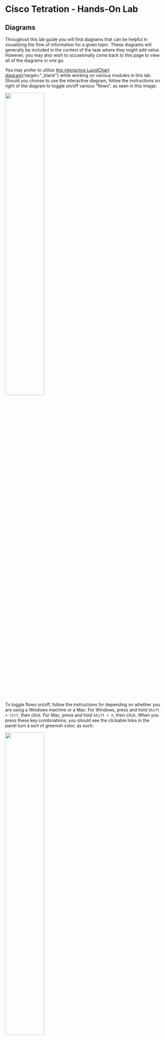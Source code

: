 # Cisco Tetration - Hands-On Lab
  
## Diagrams


Throughout this lab guide you will find diagrams that can be helpful in visualizing the flow of information for a given topic. These diagrams will generally be included in the context of the task where they might add value. However, you may also wish to occasionally come back to this page to view all of the diagrams in one go. 

You may prefer to utilize [this interactive LucidChart diagram](https://www.lucidchart.com/documents/view/425e1b97-194e-413a-b793-0df939a87501){:target="_blank"} while working on various modules in this lab. Should you choose to use the interactive diagram, follow the instructions on right of the diagram to toggle on/off various "flows", as seen in this image:

<img src="https://onstakinc.github.io/cisco-tetration-hol/labguide/diagrams/images/diagrams_000.png" style="width:50%;height:50%;">  

To toggle flows on/off, follow the instructions for depending on whether you are using a Windows machine or a Mac. For Windows, press and hold `Shift + Ctrl`, then click. For Mac, press and hold `Shift + ⌘`, then click. When you press these key combinations, you should see the clickable links in the panel turn a sort of greenish color, as such:
  
<img src="https://onstakinc.github.io/cisco-tetration-hol/labguide/diagrams/images/diagrams_001.png" style="width:50%;height:50%;"> 
  

As mentioned, here are are a collection of the diagram with each flow enabled, for concise reference. 

This first image is the base diagram which references the environment that _each_ learner will have access to. Note that every item you see here is completely unique and independant for each and every learner. This includes Windows VMs, Linux VMs, Active Directory, Ansible, ASAv, Tetration appliances, Lambda, Kubernetes - all of it. Each learner will also have their own unique instance of TaaS (Tetration-as-a-Service), as well. 
  
<img src="https://onstakinc.github.io/cisco-tetration-hol/labguide/diagrams/images/diagrams_002.png" style="width:100%;height:100%;">  
  
<img src="https://onstakinc.github.io/cisco-tetration-hol/labguide/diagrams/images/diagrams_003.png" style="width:100%;height:100%;">  
  
<img src="https://onstakinc.github.io/cisco-tetration-hol/labguide/diagrams/images/diagrams_004.png" style="width:100%;height:100%;">  
  
<img src="https://onstakinc.github.io/cisco-tetration-hol/labguide/diagrams/images/diagrams_005.png" style="width:100%;height:100%;">  
  
<img src="https://onstakinc.github.io/cisco-tetration-hol/labguide/diagrams/images/diagrams_006.png" style="width:100%;height:100%;">  
  
<img src="https://onstakinc.github.io/cisco-tetration-hol/labguide/diagrams/images/diagrams_007.png" style="width:100%;height:100%;">  
  
<img src="https://onstakinc.github.io/cisco-tetration-hol/labguide/diagrams/images/diagrams_008.png" style="width:100%;height:100%;">  
  
<img src="https://onstakinc.github.io/cisco-tetration-hol/labguide/diagrams/images/diagrams_009.png" style="width:100%;height:100%;">  
  
<img src="https://onstakinc.github.io/cisco-tetration-hol/labguide/diagrams/images/diagrams_010.png" style="width:100%;height:100%;">  
  
<img src="https://onstakinc.github.io/cisco-tetration-hol/labguide/diagrams/images/diagrams_011.png" style="width:100%;height:100%;">  
  
<img src="https://onstakinc.github.io/cisco-tetration-hol/labguide/diagrams/images/diagrams_012.png" style="width:100%;height:100%;">  
  
<img src="https://onstakinc.github.io/cisco-tetration-hol/labguide/diagrams/images/diagrams_013.png" style="width:100%;height:100%;">  
  
  
[Return to Table of Contents](https://onstakinc.github.io/cisco-tetration-hol/labguide/)